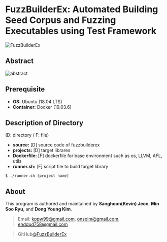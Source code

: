 # FuzzBuilderEx: Automated Building Seed Corpus and Fuzzing Executables using Test Framework
![FuzzBuilderEx](https://user-images.githubusercontent.com/48042609/112240130-16745e80-8c8b-11eb-9d7f-95436646cfec.png)

## Abstract
![abstract](https://user-images.githubusercontent.com/48042609/112237303-bcbd6580-8c85-11eb-9de2-a077e1992660.png)

## Prerequisite
- **OS:** Ubuntu (18.04 LTS)
- **Container:** Docker (19.03.6)


## Description of Directory
(D: directory / F: file)
- **source:** [D] source code of fuzzbuilderex
- **projects:** [D] target librares
- **Dockerfile:** [F] dockerfile for base environment such as os, LLVM, AFL, utils
- **runner.sh:** [F] script file to build target library
```
$ ./runner.sh [project name]
```

## About
This program is authored and maintained by **Sanghoon(Kevin) Jeon**, **Min Soo Ryu**, and **Dong Young Kim**.
> Email: kppw99@gmail.com, onsoim@gmail.com, ehddud758@gmail.com

> GitHub[@FuzzBuilderEx](https://github.com/kppw99/FuzzBuilderEx)
